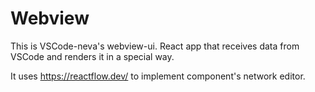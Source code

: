 # Webview

This is VSCode-neva's webview-ui. React app that receives data from VSCode and renders it in a special way.

It uses https://reactflow.dev/ to implement component's network editor.